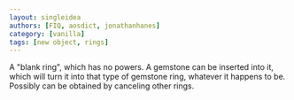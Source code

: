 ```yaml
---
layout: singleidea
authors: [FIQ, aosdict, jonathanhanes]
category: [vanilla]
tags: [new object, rings]
---
```

A "blank ring", which has no powers. A gemstone can be inserted into it, which will turn it into that type of gemstone ring, whatever it happens to be. Possibly can be obtained by canceling other rings.
